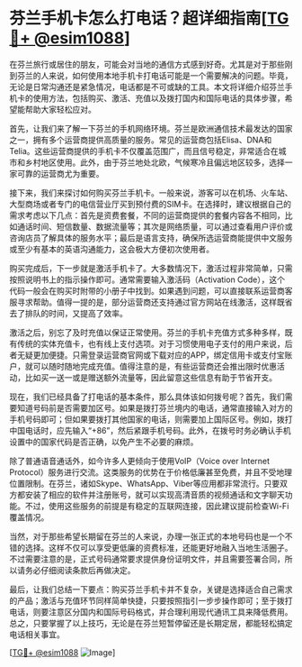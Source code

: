 # 芬兰手机卡怎么打电话？超详细指南[[TG💪+ @esim1088](https://t.me/s/esim1088)]

在芬兰旅行或居住的朋友，可能会对当地的通信方式感到好奇。尤其是对于那些刚到芬兰的人来说，如何使用本地手机卡打电话可能是一个需要解决的问题。毕竟，无论是日常沟通还是紧急情况，电话都是不可或缺的工具。本文将详细介绍芬兰手机卡的使用方法，包括购买、激活、充值以及拨打国内和国际电话的具体步骤，希望能帮助大家轻松应对。

首先，让我们来了解一下芬兰的手机网络环境。芬兰是欧洲通信技术最发达的国家之一，拥有多个运营商提供高质量的服务。常见的运营商包括Elisa、DNA和Telia。这些运营商提供的手机卡不仅覆盖范围广，而且信号稳定，非常适合在城市和乡村地区使用。此外，由于芬兰地处北欧，气候寒冷且偏远地区较多，选择一家可靠的运营商尤为重要。

接下来，我们来探讨如何购买芬兰手机卡。一般来说，游客可以在机场、火车站、大型商场或者专门的电信营业厅买到预付费的SIM卡。在选择时，建议根据自己的需求考虑以下几点：首先是资费套餐，不同的运营商提供的套餐内容各不相同，比如通话时间、短信数量、数据流量等；其次是网络质量，可以通过查看用户评价或咨询店员了解具体的服务水平；最后是语言支持，确保所选运营商能提供中文服务或至少有基本的英语沟通能力，这会极大方便初次使用者。

购买完成后，下一步就是激活手机卡了。大多数情况下，激活过程非常简单，只需按照说明书上的指示操作即可。通常需要输入激活码（Activation Code），这个代码一般会在购买时附带的小册子中找到。如果遇到问题，可以直接联系运营商客服寻求帮助。值得一提的是，部分运营商还支持通过官方网站在线激活，这样既省去了排队的时间，又提高了效率。

激活之后，别忘了及时充值以保证正常使用。芬兰的手机卡充值方式多种多样，既有传统的实体充值卡，也有线上支付选项。对于习惯使用电子支付的用户来说，后者无疑更加便捷。只需登录运营商官网或下载对应的APP，绑定信用卡或支付宝账户，就可以随时随地完成充值。值得注意的是，有些运营商还会推出限时优惠活动，比如买一送一或是赠送额外流量等，因此留意这些信息有助于节省开支。

现在，我们已经具备了打电话的基本条件，那么具体该如何拨号呢？首先，我们需要知道号码前是否需要加区号。如果是拨打芬兰境内的电话，通常直接输入对方的手机号码即可；但如果要拨打其他国家的电话，则需要加上国际区号。例如，拨打中国电话时，应先输入“+86”，然后紧跟手机号码。此外，在拨号时务必确认手机设置中的国家代码是否正确，以免产生不必要的麻烦。

除了普通语音通话外，如今许多人更倾向于使用VoIP（Voice over Internet Protocol）服务进行交流。这类服务的优势在于价格低廉甚至免费，并且不受地理位置限制。在芬兰，诸如Skype、WhatsApp、Viber等应用都非常流行。只要双方都安装了相应的软件并注册账号，就可以实现高清音质的视频通话和文字聊天功能。不过，使用这些服务的前提是有稳定的互联网连接，因此建议提前检查Wi-Fi覆盖情况。

当然，对于那些希望长期留在芬兰的人来说，办理一张正式的本地号码也是一个不错的选择。这样不仅可以享受更低廉的资费标准，还能更好地融入当地生活圈子。不过需要注意的是，正式号码通常要求提供身份证明文件，并且需要签署合同，所以请务必仔细阅读条款后再做决定。

最后，让我们总结一下要点：购买芬兰手机卡并不复杂，关键是选择适合自己需求的产品；激活与充值环节同样简单快捷，只要按照指引一步步操作即可；至于拨打电话，则要注意区分国内和国际号码格式，并合理利用现代通讯工具来降低费用。总之，只要掌握了以上技巧，无论是在芬兰短暂停留还是长期定居，都能轻松搞定电话相关事宜。

[[TG💪+ @esim1088](https://t.me/s/esim1088) ![Image](https://i.postimg.cc/4NQfJmqS/Snipaste-2025-05-13-00-14-12.png)]